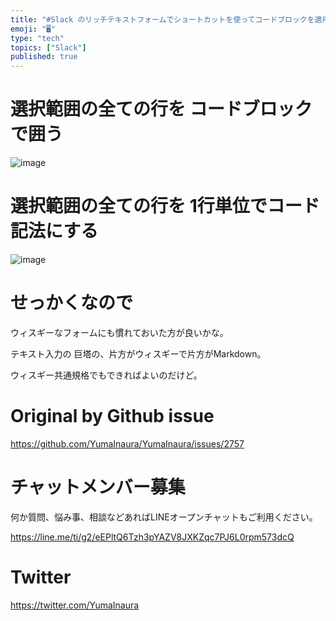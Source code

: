 ```yaml
---
title: "#Slack のリッチテキストフォームでショートカットを使ってコードブロックを適用してみる"
emoji: "🖥"
type: "tech"
topics: ["Slack"]
published: true
---
```


# 選択範囲の全ての行を コードブロックで囲う

![image](https://user-images.githubusercontent.com/13635059/69469508-9c04a780-0dd4-11ea-9a84-e675777d8c43.png)


# 選択範囲の全ての行を 1行単位でコード記法にする

![image](https://user-images.githubusercontent.com/13635059/69469522-b179d180-0dd4-11ea-9222-045b630a0b9e.png)


# せっかくなので

ウィスギーなフォームにも慣れておいた方が良いかな。

テキスト入力の 巨塔の、片方がウィスギーで片方がMarkdown。

ウィスギー共通規格でもできればよいのだけど。


# Original by Github issue

https://github.com/YumaInaura/YumaInaura/issues/2757








<!-- Update From Qiita API -->

# チャットメンバー募集


何か質問、悩み事、相談などあればLINEオープンチャットもご利用ください。

https://line.me/ti/g2/eEPltQ6Tzh3pYAZV8JXKZqc7PJ6L0rpm573dcQ





# Twitter


https://twitter.com/YumaInaura


<!-- Update From Qiita API -->


